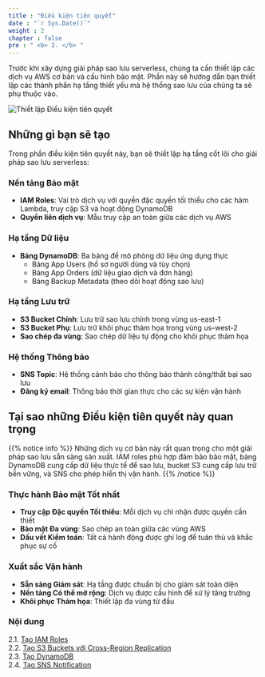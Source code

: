 ```yaml
---
title : "Điều kiện tiên quyết"
date : "`r Sys.Date()`"
weight : 2
chapter : false
pre : " <b> 2. </b> "
---
```


Trước khi xây dựng giải pháp sao lưu serverless, chúng ta cần thiết lập các dịch vụ AWS cơ bản và cấu hình bảo mật. Phần này sẽ hướng dẫn bạn thiết lập các thành phần hạ tầng thiết yếu mà hệ thống sao lưu của chúng ta sẽ phụ thuộc vào.

![Thiết lập Điều kiện tiên quyết](/FCJ-Workshop/images/2.prerequisite/001-setup.png)

## Những gì bạn sẽ tạo

Trong phần điều kiện tiên quyết này, bạn sẽ thiết lập hạ tầng cốt lõi cho giải pháp sao lưu serverless:

### Nền tảng Bảo mật
- **IAM Roles**: Vai trò dịch vụ với quyền đặc quyền tối thiểu cho các hàm Lambda, truy cập S3 và hoạt động DynamoDB
- **Quyền liên dịch vụ**: Mẫu truy cập an toàn giữa các dịch vụ AWS

### Hạ tầng Dữ liệu  
- **Bảng DynamoDB**: Ba bảng để mô phỏng dữ liệu ứng dụng thực
  - Bảng App Users (hồ sơ người dùng và tùy chọn)
  - Bảng App Orders (dữ liệu giao dịch và đơn hàng)
  - Bảng Backup Metadata (theo dõi hoạt động sao lưu)

### Hạ tầng Lưu trữ
- **S3 Bucket Chính**: Lưu trữ sao lưu chính trong vùng us-east-1
- **S3 Bucket Phụ**: Lưu trữ khôi phục thảm họa trong vùng us-west-2
- **Sao chép đa vùng**: Sao chép dữ liệu tự động cho khôi phục thảm họa

### Hệ thống Thông báo
- **SNS Topic**: Hệ thống cảnh báo cho thông báo thành công/thất bại sao lưu
- **Đăng ký email**: Thông báo thời gian thực cho các sự kiện vận hành

## Tại sao những Điều kiện tiên quyết này quan trọng

{{% notice info %}}
Những dịch vụ cơ bản này rất quan trọng cho một giải pháp sao lưu sẵn sàng sản xuất. IAM roles phù hợp đảm bảo bảo mật, bảng DynamoDB cung cấp dữ liệu thực tế để sao lưu, bucket S3 cung cấp lưu trữ bền vững, và SNS cho phép hiển thị vận hành.
{{% /notice %}}

### Thực hành Bảo mật Tốt nhất
- **Truy cập Đặc quyền Tối thiểu**: Mỗi dịch vụ chỉ nhận được quyền cần thiết
- **Bảo mật Đa vùng**: Sao chép an toàn giữa các vùng AWS
- **Dấu vết Kiểm toán**: Tất cả hành động được ghi log để tuân thủ và khắc phục sự cố

### Xuất sắc Vận hành
- **Sẵn sàng Giám sát**: Hạ tầng được chuẩn bị cho giám sát toàn diện
- **Nền tảng Có thể mở rộng**: Dịch vụ được cấu hình để xử lý tăng trưởng
- **Khôi phục Thảm họa**: Thiết lập đa vùng từ đầu

### Nội dung
2.1. [Tạo IAM Roles](2.1-roles/) \
2.2. [Tạo S3 Buckets với Cross-Region Replication](2.2-creates3bucket/) \
2.3. [Tạo DynamoDB](2.3-createdynamodb/) \
2.4. [Tạo SNS Notification](2.4-createsns/) 
